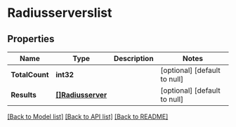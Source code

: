 # Radiusserverslist

## Properties
Name | Type | Description | Notes
------------ | ------------- | ------------- | -------------
**TotalCount** | **int32** |  | [optional] [default to null]
**Results** | [**[]Radiusserver**](radiusserver.md) |  | [optional] [default to null]

[[Back to Model list]](../README.md#documentation-for-models) [[Back to API list]](../README.md#documentation-for-api-endpoints) [[Back to README]](../README.md)


